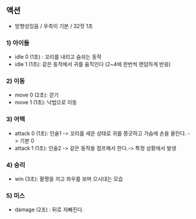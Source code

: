 ## 액션
- 방향성있음 / 우측이 기본 / 32컷 1초
### 1) 아이들
- idle 0 (1초) : 꼬리를 내리고 숨쉬는 동작
- idle 1 (1초): 같은 동작에서 귀를 움직인다 (2~4에 한번씩 랜덤하게 반응)
### 2) 이동
- move 0 (2초): 걷기
- move 1 (1초): 낙법으로 이동
### 3) 어택
- attack 0 (1초): 인술1 -> 꼬리를 세운 상태로 귀를 쫑긋하고 가슴에 손을 올린다. -> 기본 0
- attack 1 (1초): 인술2 -> 같은 동작을 점프해서 한다.-> 특정 상황에서 발생
### 4) 승리
- win (3초): 팔짱을 끼고 좌우를 보며 으시대는 모습 
### 5) 미스
- damage (2초) : 뒤로 자빠진다.
